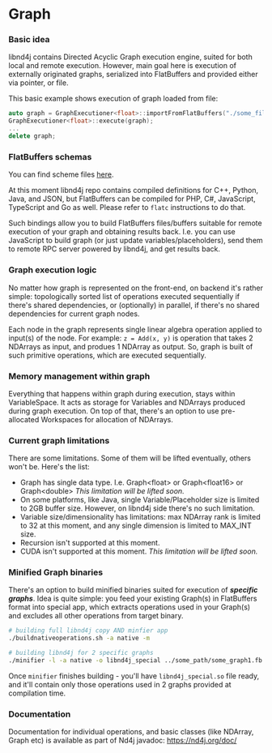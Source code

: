 # Graph

### Basic idea
libnd4j contains Directed Acyclic Graph execution engine, suited for both local and remote execution. However, main goal here is execution of externally originated graphs, serialized into FlatBuffers and provided either via pointer, or file.  


This basic example shows execution of graph loaded from file:
```c++
auto graph = GraphExecutioner<float>::importFromFlatBuffers("./some_file.fb");
GraphExecutioner<float>::execute(graph);
...
delete graph;
```

### FlatBuffers schemas
You can find scheme files [here](https://github.com/deeplearning4j/libnd4j/tree/master/include/graph/scheme).

At this moment libnd4j repo contains compiled definitions for C++, Python, Java, and JSON, but FlatBuffers can be compiled for PHP, C#, JavaScript, TypeScript and Go as well. Please refer to `flatc` instructions to do that.

Such bindings allow you to build FlatBuffers files/buffers suitable for remote execution of your graph and obtaining results back. I.e. you can use JavaScript to build graph (or just update variables/placeholders), send them to remote RPC server powered by libnd4j, and get results back.

### Graph execution logic
No matter how graph is represented on the front-end, on backend it's rather simple: topologically sorted list of operations executed sequentially if there's shared dependencies, or (optionally) in parallel, if there's no shared dependencies for current graph nodes.

Each node in the graph represents single linear algebra operation applied to input(s) of the node. For example: `z = Add(x, y)` is operation that takes 2 NDArrays as input, and produes 1 NDArray as output. So, graph is built of such primitive operations, which are executed sequentially. 

### Memory management within graph
Everything that happens within graph during execution, stays within VariableSpace. It acts as storage for Variables and NDArrays produced during graph execution. On top of that, there's an option to use pre-allocated Workspaces for allocation of NDArrays.


### Current graph limitations
There are some limitations. Some of them will be lifted eventually, others won't be. Here's the list:
- Graph has single data type. I.e. Graph&lt;float&gt; or Graph&lt;float16&gt; or Graph&lt;double&gt; _This limitation will be lifted soon._
- On some platforms, like Java, single Variable/Placeholder size is limited to 2GB buffer size. However, on libnd4j side there's no such limitation.
- Variable size/dimensionality has limitations: max NDArray rank is limited to 32 at this moment, and any single dimension is limited to MAX_INT size. 
- Recursion isn't supported at this moment.
- CUDA isn't supported at this moment. _This limitation will be lifted soon._

### Minified Graph binaries
There's an option to build minified binaries suited for execution of ***specific graphs***. Idea is quite simple: you feed your existing Graph(s) in FlatBuffers format into special app, which extracts operations used in your Graph(s) and excludes all other operations from target binary.
```bash
# building full libnd4j copy AND minfier app
./buildnativeoperations.sh -a native -m 

# building libnd4j for 2 specific graphs
./minifier -l -a native -o libnd4j_special ../some_path/some_graph1.fb ../some_path/some_graph2.fb
``` 

Once `minifier` finishes building - you'll have `libnd4j_special.so` file ready, and it'll contain only those operations used in 2 graphs provided at compilation time. 

### Documentation 
Documentation for individual operations, and basic classes (like NDArray, Graph etc) is available as part of Nd4j javadoc: https://nd4j.org/doc/



